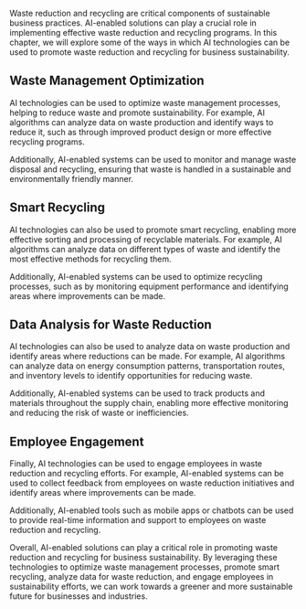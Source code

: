 

Waste reduction and recycling are critical components of sustainable business practices. AI-enabled solutions can play a crucial role in implementing effective waste reduction and recycling programs. In this chapter, we will explore some of the ways in which AI technologies can be used to promote waste reduction and recycling for business sustainability.

Waste Management Optimization
-----------------------------

AI technologies can be used to optimize waste management processes, helping to reduce waste and promote sustainability. For example, AI algorithms can analyze data on waste production and identify ways to reduce it, such as through improved product design or more effective recycling programs.

Additionally, AI-enabled systems can be used to monitor and manage waste disposal and recycling, ensuring that waste is handled in a sustainable and environmentally friendly manner.

Smart Recycling
---------------

AI technologies can also be used to promote smart recycling, enabling more effective sorting and processing of recyclable materials. For example, AI algorithms can analyze data on different types of waste and identify the most effective methods for recycling them.

Additionally, AI-enabled systems can be used to optimize recycling processes, such as by monitoring equipment performance and identifying areas where improvements can be made.

Data Analysis for Waste Reduction
---------------------------------

AI technologies can also be used to analyze data on waste production and identify areas where reductions can be made. For example, AI algorithms can analyze data on energy consumption patterns, transportation routes, and inventory levels to identify opportunities for reducing waste.

Additionally, AI-enabled systems can be used to track products and materials throughout the supply chain, enabling more effective monitoring and reducing the risk of waste or inefficiencies.

Employee Engagement
-------------------

Finally, AI technologies can be used to engage employees in waste reduction and recycling efforts. For example, AI-enabled systems can be used to collect feedback from employees on waste reduction initiatives and identify areas where improvements can be made.

Additionally, AI-enabled tools such as mobile apps or chatbots can be used to provide real-time information and support to employees on waste reduction and recycling.

Overall, AI-enabled solutions can play a critical role in promoting waste reduction and recycling for business sustainability. By leveraging these technologies to optimize waste management processes, promote smart recycling, analyze data for waste reduction, and engage employees in sustainability efforts, we can work towards a greener and more sustainable future for businesses and industries.
